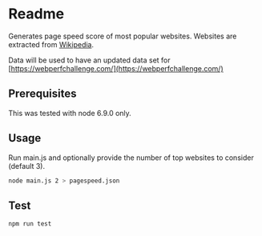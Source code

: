 # Readme

Generates page speed score of most popular websites. Websites are extracted from [Wikipedia](https://en.wikipedia.org/wiki/List_of_most_popular_websites).

Data will be used to have an updated data set for [https://webperfchallenge.com/](https://webperfchallenge.com/)

## Prerequisites
This was tested with node 6.9.0 only.

## Usage

Run main.js and optionally provide the number of top websites to consider (default 3).

```bash
node main.js 2 > pagespeed.json
```

## Test

```bash
npm run test
```